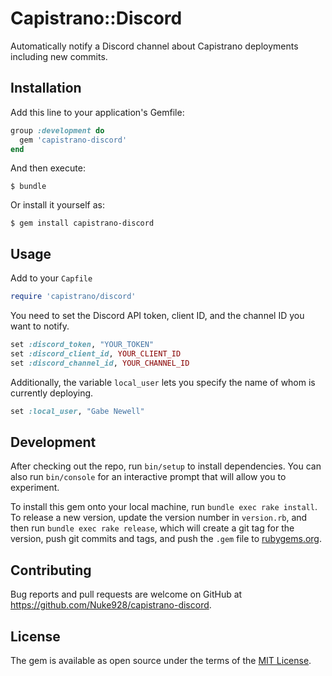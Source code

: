 # Capistrano::Discord

Automatically notify a Discord channel about Capistrano deployments including new commits.

## Installation

Add this line to your application's Gemfile:

```ruby
group :development do
  gem 'capistrano-discord'
end
```

And then execute:

    $ bundle

Or install it yourself as:

    $ gem install capistrano-discord

## Usage

Add to your `Capfile`

```ruby
require 'capistrano/discord'
```

You need to set the Discord API token, client ID, and the channel ID you want to notify.

```ruby
set :discord_token, "YOUR_TOKEN"
set :discord_client_id, YOUR_CLIENT_ID
set :discord_channel_id, YOUR_CHANNEL_ID
```

Additionally, the variable `local_user` lets you specify the name of whom is currently deploying.

```ruby
set :local_user, "Gabe Newell"
```

## Development

After checking out the repo, run `bin/setup` to install dependencies. You can also run `bin/console` for an interactive prompt that will allow you to experiment.

To install this gem onto your local machine, run `bundle exec rake install`. To release a new version, update the version number in `version.rb`, and then run `bundle exec rake release`, which will create a git tag for the version, push git commits and tags, and push the `.gem` file to [rubygems.org](https://rubygems.org).

## Contributing

Bug reports and pull requests are welcome on GitHub at https://github.com/Nuke928/capistrano-discord.


## License

The gem is available as open source under the terms of the [MIT License](http://opensource.org/licenses/MIT).

